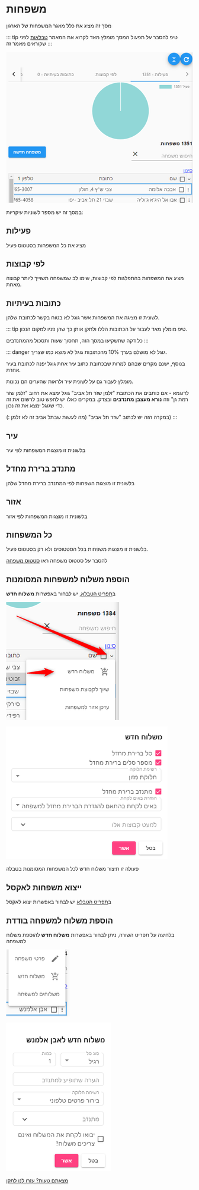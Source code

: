 # משפחות

מסך זה מציג את כלל מאגר המשפחות של הארגון

::: tip טיפ
להסבר על תפעול המסך מומלץ מאד לקרוא את המאמר
[טבלאות](use-table.html)
 לפני שקוראים מאמר זה
:::

![](./2020-10-07_11h44_50.png)


במסך זה יש מספר לשוניות עיקריות:
## פעילות
מציג את כל המשפחות בסטטוס פעיל

## לפי קבוצות
מציג את המשפחות בהתפלגות לפי קבוצות, שימו לב שמשפחה תשוייך ליותר קבוצה מאחת.

## כתובות בעיתיות
לשונית זו מציגה את המשפחות אשר גוגל לא בטוח בקשר לכתובת שלהן.

::: tip טיפ
מומלץ מאד לעבור על הכתובות הללו ולתקן אותן כך שהן פניו למקום הנכון.

כל דקה שתשקיעו במסך הזה, תחסוך שעות ותסכול מהמתנדבים
:::

::: danger גוגל לא מושלם
בערך 10% מהכתובות גוגל לא מוצא כמו שצריך.

בנוסף, ישנם מקרים שבהם למרות שבכתובת כתוב עיר אחת גוגל יפנה לכתובת בעיר אחרת.

מומלץ לעבור גם על לשונית עיר ולראות שהערים הם נכונות.

לדוגמא - אם כותבים את הכתובת "זלמן שזר תל אביב" גוגל ימצא את רחוב "זלמן שזר רמת גן" וזה **נורא מעצבן מתנדבים** ובצדק.
במקרים כאלו יש לחפש טוב לרשום את זה כדי שגוגל ימצא את זה נכון.

במקרה הזה יש לכתוב "שזר תל אביב" (מה לעשות שבתל אביב זה לא זלמן :))
:::

## עיר
בלשונית זו מוצגות המשפחות לפי עיר
## מתנדב ברירת מחדל
בלשונית זו מוצגות השפחות לפי המתנדב ברירת מחדל שלהן
## אזור
בלשונית זו מוצגות המשפחות לפי אזור
## כל המשפחות
בלשונית זו מוצגות משפחות בכל הסטטוסים ולא רק בסטטוס פעיל.

להסבר על סטטוס משפחה ראו [סטטוס משפחה](family-info.html#%D7%A1%D7%98%D7%98%D7%95%D7%A1-%D7%A1%D7%98%D7%98%D7%95%D7%A1-%D7%9E%D7%A9%D7%A4%D7%97%D7%94)

## הוספת משלוח למשפחות המסומנות
ב[תפריט הטבלא](use-table.html#_3-תפריט-טבלה), יש לבחור באפשרות **משלוח חדש**

![](./2020-10-07_14h30_53.png)

![](./2020-10-07_14h31_38.png)

פעולה זו תיצור משלוח חדש לכל המשפחות המסומנות בטבלה

## ייצוא משפחות לאקסל
ב[תפריט הטבלא](use-table.html#_3-תפריט-טבלה)
 יש לבחור באפשרות יצוא לאקסל

## הוספת משלוח למשפחה בודדת
בלחיצה על תפריט השורה, ניתן לבחור באפשרות **משלוח חדש** להוספת משלוח למשפחה

![](./2020-10-07_12h36_19.png)

![](./2020-10-07_12h33_33.png)



[מצאתם טעות? עזרו לנו לתקן](https://github.com/noam-honig/food-basket-delivery/tree/master/docs/guide/families.md)